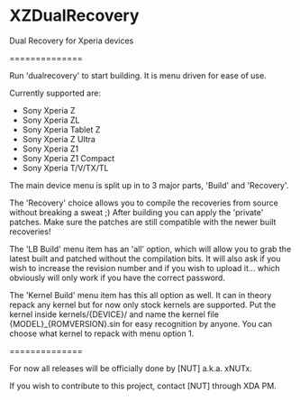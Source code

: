 XZDualRecovery
==============

Dual Recovery for Xperia devices

==============

Run 'dualrecovery' to start building. It is menu driven for ease of use.

Currently supported are:

* Sony Xperia Z
* Sony Xperia ZL
* Sony Xperia Tablet Z
* Sony Xperia Z Ultra
* Sony Xperia Z1
* Sony Xperia Z1 Compact
* Sony Xperia T/V/TX/TL

The main device menu is split up in to 3 major parts, 'Build' and 'Recovery'.

The 'Recovery' choice allows you to compile the recoveries from source without breaking a sweat ;)
After building you can apply the 'private' patches. Make sure the patches are still compatible
with the newer built recoveries!

The 'LB Build' menu item has an 'all' option, which will allow you to grab the latest built and patched
without the compilation bits. It will also ask if you wish to increase the revision number and if
you wish to upload it... which obviously will only work if you have the correct password.

The 'Kernel Build' menu item has this all option as well. It can in theory repack any kernel but for now
only stock kernels are supported. Put the kernel inside kernels/{DEVICE}/ and name the kernel file
{MODEL}_{ROMVERSION}.sin for easy recognition by anyone. You can choose what kernel to repack with menu
option 1. 

==============

For now all releases will be officially done by [NUT] a.k.a. xNUTx.

If you wish to contribute to this project, contact [NUT] through XDA PM.
